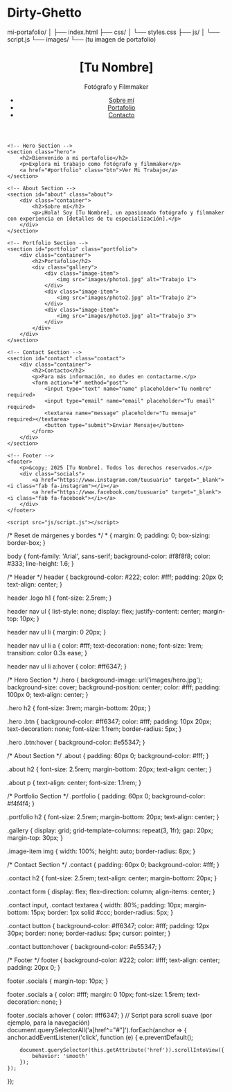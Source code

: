 # Dirty-Ghetto
mi-portafolio/
│
├── index.html
├── css/
│   └── styles.css
├── js/
│   └── script.js
└── images/
    └── (tu imagen de portafolio)
<!DOCTYPE html>
<html lang="es">
<head>
    <meta charset="UTF-8">
    <meta name="viewport" content="width=device-width, initial-scale=1.0">
    <meta name="description" content="Portafolio de [Tu Nombre], fotógrafo y filmmaker">
    <title>Portafolio | [Tu Nombre]</title>
    <link rel="stylesheet" href="css/styles.css">
    <script src="https://kit.fontawesome.com/a076d05399.js"></script> <!-- Font Awesome para íconos -->
</head>
<body>
    <!-- Header -->
    <header>
        <div class="logo">
            <h1>[Tu Nombre]</h1>
            <p>Fotógrafo y Filmmaker</p>
        </div>
        <nav>
            <ul>
                <li><a href="#about">Sobre mí</a></li>
                <li><a href="#portfolio">Portafolio</a></li>
                <li><a href="#contact">Contacto</a></li>
            </ul>
        </nav>
    </header>

    <!-- Hero Section -->
    <section class="hero">
        <h2>Bienvenido a mi portafolio</h2>
        <p>Explora mi trabajo como fotógrafo y filmmaker</p>
        <a href="#portfolio" class="btn">Ver Mi Trabajo</a>
    </section>

    <!-- About Section -->
    <section id="about" class="about">
        <div class="container">
            <h2>Sobre mí</h2>
            <p>¡Hola! Soy [Tu Nombre], un apasionado fotógrafo y filmmaker con experiencia en [detalles de tu especialización].</p>
        </div>
    </section>

    <!-- Portfolio Section -->
    <section id="portfolio" class="portfolio">
        <div class="container">
            <h2>Portafolio</h2>
            <div class="gallery">
                <div class="image-item">
                    <img src="images/photo1.jpg" alt="Trabajo 1">
                </div>
                <div class="image-item">
                    <img src="images/photo2.jpg" alt="Trabajo 2">
                </div>
                <div class="image-item">
                    <img src="images/photo3.jpg" alt="Trabajo 3">
                </div>
            </div>
        </div>
    </section>

    <!-- Contact Section -->
    <section id="contact" class="contact">
        <div class="container">
            <h2>Contacto</h2>
            <p>Para más información, no dudes en contactarme.</p>
            <form action="#" method="post">
                <input type="text" name="name" placeholder="Tu nombre" required>
                <input type="email" name="email" placeholder="Tu email" required>
                <textarea name="message" placeholder="Tu mensaje" required></textarea>
                <button type="submit">Enviar Mensaje</button>
            </form>
        </div>
    </section>

    <!-- Footer -->
    <footer>
        <p>&copy; 2025 [Tu Nombre]. Todos los derechos reservados.</p>
        <div class="socials">
            <a href="https://www.instagram.com/tuusuario" target="_blank"><i class="fab fa-instagram"></i></a>
            <a href="https://www.facebook.com/tuusuario" target="_blank"><i class="fab fa-facebook"></i></a>
        </div>
    </footer>

    <script src="js/script.js"></script>
</body>
</html>
/* Reset de márgenes y bordes */
* {
    margin: 0;
    padding: 0;
    box-sizing: border-box;
}

body {
    font-family: 'Arial', sans-serif;
    background-color: #f8f8f8;
    color: #333;
    line-height: 1.6;
}

/* Header */
header {
    background-color: #222;
    color: #fff;
    padding: 20px 0;
    text-align: center;
}

header .logo h1 {
    font-size: 2.5rem;
}

header nav ul {
    list-style: none;
    display: flex;
    justify-content: center;
    margin-top: 10px;
}

header nav ul li {
    margin: 0 20px;
}

header nav ul li a {
    color: #fff;
    text-decoration: none;
    font-size: 1rem;
    transition: color 0.3s ease;
}

header nav ul li a:hover {
    color: #ff6347;
}

/* Hero Section */
.hero {
    background-image: url('images/hero.jpg');
    background-size: cover;
    background-position: center;
    color: #fff;
    padding: 100px 0;
    text-align: center;
}

.hero h2 {
    font-size: 3rem;
    margin-bottom: 20px;
}

.hero .btn {
    background-color: #ff6347;
    color: #fff;
    padding: 10px 20px;
    text-decoration: none;
    font-size: 1.1rem;
    border-radius: 5px;
}

.hero .btn:hover {
    background-color: #e55347;
}

/* About Section */
.about {
    padding: 60px 0;
    background-color: #fff;
}

.about h2 {
    font-size: 2.5rem;
    margin-bottom: 20px;
    text-align: center;
}

.about p {
    text-align: center;
    font-size: 1.1rem;
}

/* Portfolio Section */
.portfolio {
    padding: 60px 0;
    background-color: #f4f4f4;
}

.portfolio h2 {
    font-size: 2.5rem;
    margin-bottom: 20px;
    text-align: center;
}

.gallery {
    display: grid;
    grid-template-columns: repeat(3, 1fr);
    gap: 20px;
    margin-top: 30px;
}

.image-item img {
    width: 100%;
    height: auto;
    border-radius: 8px;
}

/* Contact Section */
.contact {
    padding: 60px 0;
    background-color: #fff;
}

.contact h2 {
    font-size: 2.5rem;
    text-align: center;
    margin-bottom: 20px;
}

.contact form {
    display: flex;
    flex-direction: column;
    align-items: center;
}

.contact input,
.contact textarea {
    width: 80%;
    padding: 10px;
    margin-bottom: 15px;
    border: 1px solid #ccc;
    border-radius: 5px;
}

.contact button {
    background-color: #ff6347;
    color: #fff;
    padding: 12px 30px;
    border: none;
    border-radius: 5px;
    cursor: pointer;
}

.contact button:hover {
    background-color: #e55347;
}

/* Footer */
footer {
    background-color: #222;
    color: #fff;
    text-align: center;
    padding: 20px 0;
}

footer .socials {
    margin-top: 10px;
}

footer .socials a {
    color: #fff;
    margin: 0 10px;
    font-size: 1.5rem;
    text-decoration: none;
}

footer .socials a:hover {
    color: #ff6347;
}
// Script para scroll suave (por ejemplo, para la navegación)
document.querySelectorAll('a[href^="#"]').forEach(anchor => {
    anchor.addEventListener('click', function (e) {
        e.preventDefault();

        document.querySelector(this.getAttribute('href')).scrollIntoView({
            behavior: 'smooth'
        });
    });
});
